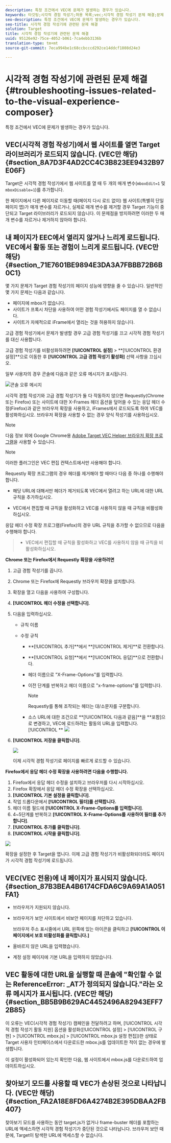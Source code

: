 ```yaml
---
description: 특정 조건에서 VEC에 문제가 발생하는 경우가 있습니다.
keywords: 타깃팅;시각적 경험 작성기;허용 목록;vec;시각적 경험 작성기 문제 해결;문제 해결;tls;tls 1.2
seo-description: 특정 조건에서 VEC에 문제가 발생하는 경우가 있습니다.
seo-title: 시각적 경험 작성기에 관련된 문제 해결
solution: Target
title: 시각적 경험 작성기에 관련된 문제 해결
uuid: 95126e92-75ce-4052-b061-7ca4ebb3136b
translation-type: tm+mt
source-git-commit: 7eca994be1c68ccbcccd292ce14ddcf1808d24e3

---
```



# 시각적 경험 작성기에 관련된 문제 해결{#troubleshooting-issues-related-to-the-visual-experience-composer}

특정 조건에서 VEC에 문제가 발생하는 경우가 있습니다.

## VEC(시각적 경험 작성기)에서 웹 사이트를 열면 Target 라이브러리가 로드되지 않습니다. (VEC만 해당) {#section_8A7D3F4AD2CC4C3B823EE9432B97E06F}

Target은 시각적 경험 작성기에서 웹 사이트를 열 때 두 개의 매개 변수(`mboxEdit=1` 및 `mboxDisable=1`)를 추가합니다.

한 페이지에서 다른 페이지로 이동할 때(페이지 다시 로드 없이) 웹 사이트(특별히 단일 페이지 앱)가 매개 변수를 자르거나, 실제로 매개 변수를 제거할 경우 Target 기능이 중단되고 Target 라이브러리가 로드되지 않습니다.
이 문제점을 방지하려면 이러한 두 매개 변수를 자르거나 제거하지 않아야 합니다.

## 내 페이지가 EEC에서 열리지 않거나 느리게 로드됩니다. VEC에서 활동 또는 경험이 느리게 로드됩니다. (VEC만 해당) {#section_71E7601BE9894E3DA3A7FBBB72B6B0C1}

몇 가지 문제가 Target 경험 작성기의 페이지 성능에 영향을 줄 수 있습니다. 일반적인 몇 가지 문제는 다음과 같습니다.

* 페이지에 mbox가 없습니다.
* 사이트가 프록시 차단을 사용하여 어떤 경험 작성기에서도 페이지를 열 수 없습니다.
* 사이트가 자체적으로 iFrame에서 열리는 것을 허용하지 않습니다.

고급 경험 작성기에서 문제가 발생할 경우 고급 경험 작성기를 끄고 시각적 경험 작성기를 대신 사용합니다.

고급 경험 작성기를 비활성화하려면 **[!UICONTROL 설정]** &gt; **[!UICONTROL 환경 설정]**으로 이동한 후 **[!UICONTROL 고급 경험 작성기 활성화]** 선택 사항을 끄십시오.

일부 사용자의 경우 콘솔에 다음과 같은 오류 메시지가 표시됩니다.

![콘솔 오류 메시지](/help/c-experiences/c-visual-experience-composer/r-troubleshoot-composer/assets/console_error_message.jpg)

시각적 경험 작성기와 고급 경험 작성기가 둘 다 작동하지 않으면 Requestly(Chrome 또는 Firefox) 또는 사이트에 대한 X-Frames 헤더 옵션을 덮어쓸 수 있는 응답 헤더 수정(Firefox)과 같은 브라우저 확장을 사용하고, iFrames에서 로드되도록 하여 VEC를 활성화하십시오. 브라우저 확장을 사용할 수 없는 경우 양식 작성기를 사용하십시오.

>[!NOTE]
>
>다음 정보 외에 Google Chrome용 [Adobe Target VEC Helper 브라우저 확장 프로그램](/help/c-experiences/c-visual-experience-composer/r-troubleshoot-composer/vec-helper-browser-extension.md)을 사용할 수 있습니다.


>[!Note]
>
>이러한 플러그인은 VEC 편집 컨텍스트에서만 사용해야 합니다.
>
>Requestly 확장 프로그램의 경우 헤더를 제거해야 할 때마다 다음 중 하나를 수행해야 합니다.
>
>* 해당 URL에 대해서만 헤더가 제거되도록 VEC에서 열려고 하는 URL에 대한 URL 규칙을 추가하십시오.
   >
   >
* VEC에서 편집할 때 규칙을 활성화하고 VEC를 사용하지 않을 때 규칙을 비활성화하십시오.
>
>
응답 헤더 수정 확장 프로그램(Firefox)의 경우 URL 규칙을 추가할 수 없으므로 다음을 수행해야 합니다.
>
>* VEC에서 편집할 때 규칙을 활성화하고 VEC를 사용하지 않을 때 규칙을 비활성화하십시오.


**Chrome 또는 Firefox에서 Requestly 확장을 사용하려면**

1. 고급 경험 작성기를 끕니다.
1. Chrome 또는 Firefox에 Requestly 브라우저 확장을 설치합니다.
1. 확장을 열고 다음을 사용하여 구성합니다.
1. **[!UICONTROL 헤더 수정을 선택합니다]**.
1. 다음을 입력하십시오.

   * 규칙 이름
   * 수정 규칙

      * **[!UICONTROL 추가]**에서 **[!UICONTROL 제거]**로 전환합니다.
      * **[!UICONTROL 요청]**에서 **[!UICONTROL 응답]**으로 전환합니다.
      * 헤더 이름으로 &quot;X-Frame-Options&quot;를 입력합니다.
      * 이전 단계를 반복하고 헤더 이름으로 &quot;x-frame-options&quot;를 입력합니다.

         >[!NOTE]
         >
         >Requestly를 통해 조작되는 헤더는 대/소문자를 구분합니다.

      * 소스 URL에 대한 조건으로 **[!UICONTROL 다음과 같음]**을 **포함]으로 변경하고, VEC에 로드하려는 활동의 URL을 입력합니다.[!UICONTROL **
      ![](assets/chrome_extension.png)


1. **[!UICONTROL 저장을 클릭합니다]**.

   ![](assets/requestly.png)

   이제 시각적 경험 작성기로 페이지를 빠르게 로드할 수 있습니다.

**Firefox에서 응답 헤더 수정 확장을 사용하려면 다음을 수행합니다.**

1. Firefox에서 응답 헤더 수정을 설치하고 브라우저를 다시 시작하십시오.
1. Firefox 확장에서 응답 헤더 수정 확장을 선택하십시오.
1. **[!UICONTROL 기본 설정을 클릭합니다]**.
1. 작업 드롭다운에서 **[!UICONTROL 필터]를 선택합니다.**
1. 헤더 이름 필드에 **[!UICONTROL X-Frame-Options를 입력합니다]**.
1. 4~5단계를 반복하고 **[!UICONTROL X-Frame-Options를 사용하여 필터를 추가합니다]**.
1. **[!UICONTROL 추가를 클릭합니다]**.
1. **[!UICONTROL 시작을 클릭합니다]**.

![](assets/firefox_extension.png)

확장을 설정한 후 Target을 엽니다. 이제 고급 경험 작성기가 비활성화되더라도 페이지가 시각적 경험 작성기에 로드됩니다.

## VEC(VEC 전용)에 내 페이지가 표시되지 않습니다. {#section_87B3BEA4B6174CFDA6C9A69A1A051FA1}

* 브라우저가 지원되지 않습니다.
* 브라우저가 보안 사이트에서 비보안 페이지를 차단하고 있습니다.

   브라우저 주소 표시줄에서 URL 왼쪽에 있는 아이콘을 클릭하고 **[!UICONTROL 이 페이지에서 보호 비활성화를 클릭합니다.]**
* 올바르지 않은 URL을 입력했습니다.
* 계정 설정 페이지에 기본 URL을 입력하지 않았습니다.

## VEC 활동에 대한 URL을 실행할 때 콘솔에 &quot;확인할 수 없는 ReferenceError: _AT가 정의되지 않습니다.&quot;라는 오류 메시지가 표시됩니다. (VEC만 해당) {#section_BB5B9B629AC4452496A82943EFF72B85}

이 오류는 VEC(시각적 경험 작성기) 캠페인을 전달하려고 하며, [!UICONTROL 시각적 경험 작성기 활동 지원] 옵션을 활성화([!UICONTROL 설정] &gt; [!UICONTROL 구현] &gt; [!UICONTROL mbox.js] &gt; [!UICONTROL mbox.js 설정 편집])한 상태로 Target 사용자 인터페이스에서 다운로드한 mbox.js를 업데이트한 적이 없는 경우에 발생합니다.

이 설정이 활성화되어 있는지 확인한 다음, 웹 사이트에서 mbox.js를 다운로드하여 업데이트하십시오.

## 찾아보기 모드를 사용할 때 VEC가 손상된 것으로 나타납니다. (VEC만 해당) {#section_FA2A18E8FD6A4274B2E395DBAA2FB407}

찾아보기 모드를 사용하는 동안 target.js가 없거나 frame-buster 헤더를 포함하는 URL에 액세스하면 시각적 경험 작성기가 중단된 것으로 나타납니다. 브라우저 보안 때문에, Target이 탐색한 URL에 액세스할 수 없습니다.
